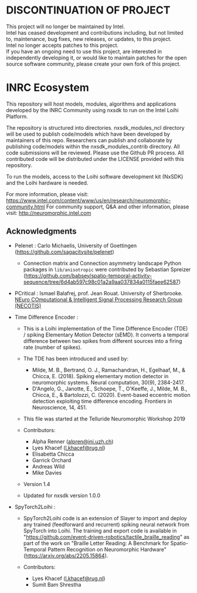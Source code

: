 # DISCONTINUATION OF PROJECT #  
This project will no longer be maintained by Intel.  
Intel has ceased development and contributions including, but not limited to, maintenance, bug fixes, new releases, or updates, to this project.  
Intel no longer accepts patches to this project.  
 If you have an ongoing need to use this project, are interested in independently developing it, or would like to maintain patches for the open source software community, please create your own fork of this project.  
  
INRC Ecosystem
==============

This repository will host models, modules, algorithms and applications developed by the INRC Community using nxsdk to run on the Intel Loihi Platform.

The repository is structured into directories. nxsdk_modules_ncl directory will be used to publish code/models which have been developed by maintainers of this repo. Researchers can publish and collaborate by publishing code/models within the nxsdk_modules_contrib directory. All code submissions will be reviewed. Please use the Github PR process. All contributed code will be distributed under the LICENSE provided with this repository.

To run the models, access to the Loihi software development kit (NxSDK) and the Loihi hardware is needed. 

For more information, please visit: https://www.intel.com/content/www/us/en/research/neuromorphic-community.html
For community support, Q&A and other information, please visit: http://neuromorphic.intel.com 

## Acknowledgments

* Pelenet : Carlo Michaelis, University of Goettingen (https://github.com/sagacitysite/pelenet)
  * Connection matrix and Connection asymmetry landscape Python packages in ``lib/anisotropic`` were contributed by Sebastian Spreizer (https://github.com/babsey/spatio-temporal-activity-sequence/tree/6d4ab597c98c01a2a9aa037834a0115faee62587)

* PCritical : Ismael Balafrej, prof. Jean Rouat. University of Sherbrooke. [NEuro COmputational & Intelligent Signal Processing Research Group (NECOTIS)](http://www.gel.usherbrooke.ca/necotis/)

* Time Difference Encoder : 
  * This is a Loihi implementation of the Time Difference Encoder (TDE) / spiking Elementary Motion Detector (sEMD). It converts a temporal difference between two spikes from different sources into a firing rate (number of spikes).

  * The TDE has been introduced and used by:
    - Milde, M. B., Bertrand, O. J., Ramachandran, H., Egelhaaf, M., & Chicca, E. (2018). Spiking elementary motion detector in neuromorphic systems. Neural computation, 30(9), 2384-2417.
    - D'Angelo, G., Janotte, E., Schoepe, T., O'Keeffe, J., Milde, M. B., Chicca, E., & Bartolozzi, C. (2020). Event-based eccentric motion detection exploiting time difference encoding. Frontiers in Neuroscience, 14, 451.

  * This file was started at the Telluride Neuromorphic Workshop 2019
  * Contributors:
    - Alpha Renner (alpren@ini.uzh.ch)
    - Lyes Khacef (l.khacef@rug.nl)
    - Elisabetta Chicca
    - Garrick Orchard
    - Andreas Wild
    - Mike Davies

  * Version 1.4
  * Updated for nxsdk version 1.0.0

* SpyTorch2Loihi :
  * SpyTorch2Loihi code is an extension of Slayer to import and deploy any trained (feedforward and recurrent) spiking neural network from SpyTorch into Loihi. The training and export code is available in "https://github.com/event-driven-robotics/tactile_braille_reading" as part of the work on "Braille Letter Reading: A Benchmark for Spatio-Temporal Pattern Recognition on Neuromorphic Hardware" (https://arxiv.org/abs/2205.15864).
  
  * Contributors:
    - Lyes Khacef (l.khacef@rug.nl)
    - Sumit Bam Shrestha